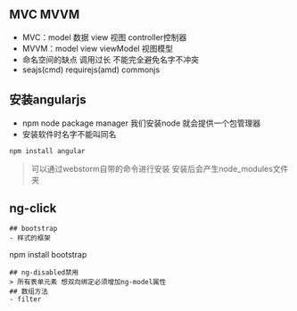## MVC MVVM
- MVC：model 数据 view 视图  controller控制器
- MVVM：model view viewModel 视图模型
- 命名空间的缺点 调用过长 不能完全避免名字不冲突
- seajs(cmd) requirejs(amd) commonjs <!--面试用-->

## 安装angularjs
- npm node package manager  我们安装node 就会提供一个包管理器
- 安装软件时名字不能叫同名
```
npm install angular
```
>可以通过webstorm自带的命令进行安装 安装后会产生node_modules文件夹

## ng-click
```
## bootstrap
- 样式的框架
```
npm install bootstrap
```
## ng-disabled禁用
> 所有表单元素 想双向绑定必须增加ng-model属性
## 数组方法
- filter 
